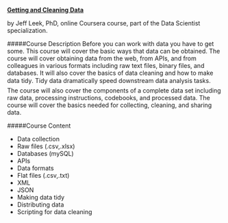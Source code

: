 **[Getting and Cleaning Data](https://class.coursera.org/getdata-003/wiki/syllabus)** 

by Jeff Leek, PhD, online Coursera course, part of the Data Scientist specialization.


#####Course Description
Before you can work with data you have to get some. This course will cover the basic ways that data can be obtained. The course will cover obtaining data from the web, from APIs, and from colleagues in various formats including raw text files, binary files, and databases. It will also cover the basics of data cleaning and how to make data tidy. Tidy data dramatically speed downstream data analysis tasks. The course will also cover the components of a complete data set including raw data, processing instructions, codebooks, and processed data. The course will cover the basics needed for collecting, cleaning, and sharing data.

#####Course Content
- Data collection
 - Raw files (.csv,.xlsx)
 - Databases (mySQL)
 - APIs
- Data formats
 - Flat files (.csv,.txt)
 - XML
 - JSON
- Making data tidy
- Distributing data
- Scripting for data cleaning
